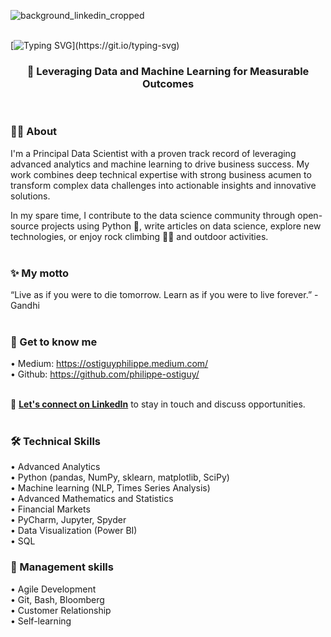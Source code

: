 ![background_linkedin_cropped](https://github.com/user-attachments/assets/e6474c09-1f9f-421f-83a4-670b3f6d8a9c)
<br />
<br />

[![Typing SVG](https://readme-typing-svg.demolab.com?font=Fira+Code&size=24&pause=1000&color=5BA8F7&center=true&width=1100&height=52&lines=%F0%9F%91%8B+Hi%2C+I'm+Philippe++%E2%80%94+welcome+to+my+profile!)](https://git.io/typing-svg)

<h3 align="center">🎯 Leveraging Data and Machine Learning for Measurable Outcomes</h3>
<br />


###  👨‍💻 About
I'm a Principal Data Scientist with a proven track record of leveraging advanced analytics and machine learning to drive business success. My work combines deep technical expertise with strong business acumen to transform complex data challenges into actionable insights and innovative solutions. 

In my spare time, I contribute to the data science community through open-source projects using Python 🐍, write articles on data science, explore new technologies, or enjoy rock climbing 🧗‍♂️ and outdoor activities.
<br />
<br />

### ✨ My motto
“Live as if you were to die tomorrow. Learn as if you were to live forever.” - Gandhi
<br />
<br />

### 📝 Get to know me
• Medium: https://ostiguyphilippe.medium.com/ <br>
• Github: https://github.com/philippe-ostiguy/
<br />
<br />

🤝 [**Let's connect on LinkedIn**](https://www.linkedin.com/in/philippe-ostiguy/) to stay in touch and discuss opportunities.
<br />
<br />

### 🛠️ Technical Skills
• Advanced Analytics <br>
• Python (pandas, NumPy, sklearn, matplotlib, SciPy) <br>
• Machine learning (NLP, Times Series Analysis) <br>
• Advanced Mathematics and Statistics <br>
• Financial Markets <br>
• PyCharm, Jupyter, Spyder <br>
• Data Visualization (Power BI) <br>
• SQL

###  💼 Management skills
• Agile Development <br>
• Git, Bash, Bloomberg <br>
• Customer Relationship <br>
• Self-learning  <br>
